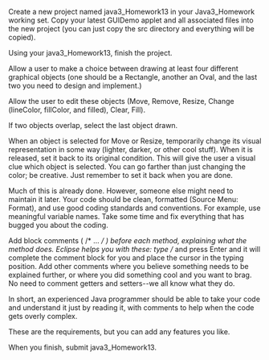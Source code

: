 Create a new project named java3_Homework13 in your Java3_Homework working set. Copy your latest GUIDemo applet and all associated files into the new project (you can just copy the src directory and everything will be copied).

Using your java3_Homework13, finish the project.

Allow a user to make a choice between drawing at least four different graphical objects (one should be a Rectangle, another an Oval, and the last two you need to design and implement.)

Allow the user to edit these objects (Move, Remove, Resize, Change (lineColor, fillColor, and filled), Clear, Fill).

If two objects overlap, select the last object drawn.

When an object is selected for Move or Resize, temporarily change its visual representation in some way (lighter, darker, or other cool stuff). When it is released, set it back to its original condition. This will give the user a visual clue which object is selected. You can go farther than just changing the color; be creative. Just remember to set it back when you are done.

Much of this is already done. However, someone else might need to maintain it later. Your code should be clean, formatted (Source Menu: Format), and use good coding standards and conventions. For example, use meaningful variable names. Take some time and fix everything that has bugged you about the coding.

Add block comments ( /* ... */ ) before each method, explaining what the method does. Eclipse helps you with these: type /* and press Enter and it will complete the comment block for you and place the cursor in the typing position. Add other comments where you believe something needs to be explained further, or where you did something cool and you want to brag. No need to comment getters and setters--we all know what they do.

In short, an experienced Java programmer should be able to take your code and understand it just by reading it, with comments to help when the code gets overly complex.

These are the requirements, but you can add any features you like.

When you finish, submit java3_Homework13.